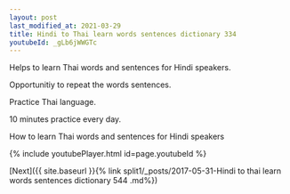```yaml
---
layout: post
last_modified_at: 2021-03-29
title: Hindi to Thai learn words sentences dictionary 334 
youtubeId: _gLb6jWWGTc
---
```

 
 
Helps to learn Thai words and sentences for Hindi speakers.

Opportunitiy to repeat the words sentences. 

Practice Thai language. 
 
10 minutes practice every day. 
 
How to learn Thai words and sentences for Hindi speakers 
 
{% include youtubePlayer.html id=page.youtubeId %}
 
 
[Next]({{ site.baseurl }}{% link  split1/_posts/2017-05-31-Hindi to thai learn words sentences dictionary 544 .md%})
 
